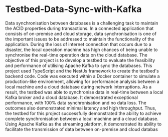 # Testbed-Data-Sync-with-Kafka

Data synchronisation between databases is a challenging task to maintain the ACID 
properties during transactions. In a connected application that consists of on-premise and 
cloud storage, data synchronisation is one of the important issues to be addressed to 
maintain the functionality of the application. During the loss of internet connection that 
occurs due to a disaster, the local operation machine has high chances of being unable to 
synchronise the real-time operation data on the cloud database. The objective of this 
project is to develop a testbed to evaluate the feasibility and performance of utilising 
Apache Kafka to sync the databases. This project used TypeScript and the NestJs 
framework to create the testbed's backend code. Code was executed within a Docker 
container to simulate a production-like environment, allowing for performance analysis 
between a local machine and a cloud database during network interruptions. As a result, 
the testbed was able to synchronise data in real-time between a local Kafka broker and a 
cloud database. It demonstrated exceptional performance, with 100% data synchronisation 
and no data loss. The outcomes also demonstrated minimal latency and high 
throughput. Thus, the testbed for this project successfully demonstrated the ability to 
achieve complete synchronisation between a local machine and a cloud database. Using 
Apache Kafka as the streaming platform, it demonstrated its ability to facilitate the 
transmission of data between on-premise and cloud databas
